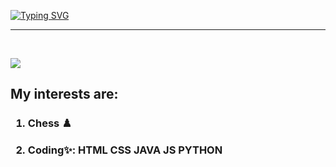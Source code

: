 [![Typing SVG](https://readme-typing-svg.demolab.com?font=San+Francisco+&pause=1000&color=48C688DF&background=2FB19900&random=false&width=435&lines=Hello%2C+I+AM+ASTROMAX%F0%9F%97%BF;Chess+is+my+passion;Coding+fuels+my+creativity)](https://git.io/typing-svg)
<hr>

<br>

![](https://komarev.com/ghpvc/?username=AstroMax101&color=green)

<h2>

<b> My interests are:</b>

</h2>

<h3>

1) Chess ♟️

2) Coding✨:
HTML
CSS
JAVA
JS
PYTHON

</h3>

